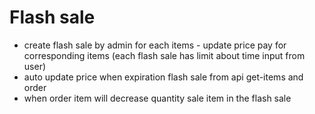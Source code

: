 # Flash sale

- create flash sale by admin for each items - update price pay for corresponding items (each flash sale has limit about time input from user)
- auto update price when expiration flash sale from api get-items and order
- when order item will decrease quantity sale item in the flash sale

